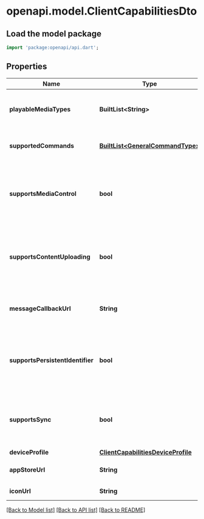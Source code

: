 # openapi.model.ClientCapabilitiesDto

## Load the model package
```dart
import 'package:openapi/api.dart';
```

## Properties
Name | Type | Description | Notes
------------ | ------------- | ------------- | -------------
**playableMediaTypes** | **BuiltList&lt;String&gt;** | Gets or sets the list of playable media types. | [optional] 
**supportedCommands** | [**BuiltList&lt;GeneralCommandType&gt;**](GeneralCommandType.md) | Gets or sets the list of supported commands. | [optional] 
**supportsMediaControl** | **bool** | Gets or sets a value indicating whether session supports media control. | [optional] 
**supportsContentUploading** | **bool** | Gets or sets a value indicating whether session supports content uploading. | [optional] 
**messageCallbackUrl** | **String** | Gets or sets the message callback url. | [optional] 
**supportsPersistentIdentifier** | **bool** | Gets or sets a value indicating whether session supports a persistent identifier. | [optional] 
**supportsSync** | **bool** | Gets or sets a value indicating whether session supports sync. | [optional] 
**deviceProfile** | [**ClientCapabilitiesDeviceProfile**](ClientCapabilitiesDeviceProfile.md) |  | [optional] 
**appStoreUrl** | **String** | Gets or sets the app store url. | [optional] 
**iconUrl** | **String** | Gets or sets the icon url. | [optional] 

[[Back to Model list]](../README.md#documentation-for-models) [[Back to API list]](../README.md#documentation-for-api-endpoints) [[Back to README]](../README.md)


